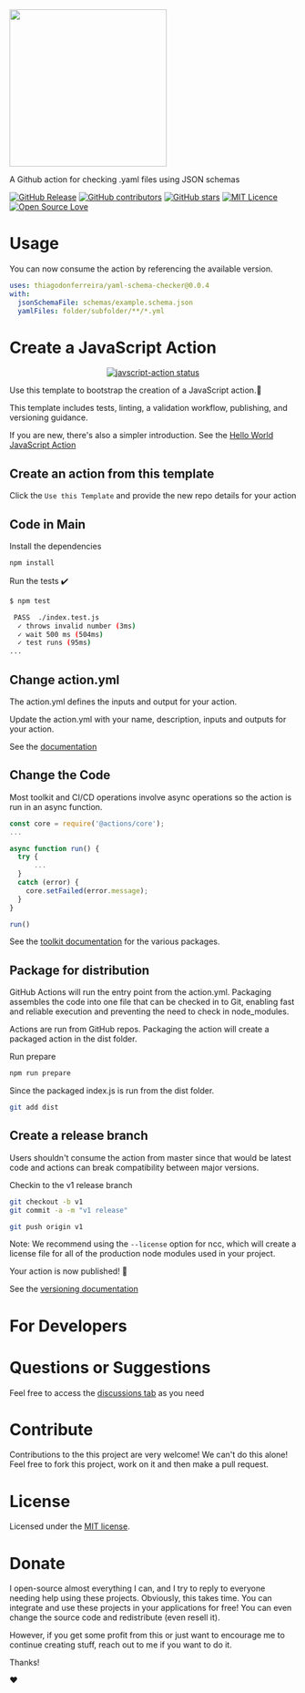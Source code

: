 <img src="https://user-images.githubusercontent.com/98138701/169650464-ac7e1d8a-0050-4368-9331-2b3645cfc994.png" width="276px"/>

A Github action for checking .yaml files using JSON schemas

[![GitHub Release](https://img.shields.io/github/release/thiagodonferreira/yaml-schema-checker.svg)](https://github.com/thiagodonferreira/yaml-schema-checker/releases/latest)
[![GitHub contributors](https://img.shields.io/github/contributors/thiagodonferreira/yaml-schema-checker.svg)](https://github.com/thiagodonferreira/yaml-schema-checker/graphs/contributors)
[![GitHub stars](https://img.shields.io/github/stars/thiagodonferreira/yaml-schema-checker.svg)](https://github.com/thiagodonferreira/yaml-schema-checker)
[![MIT Licence](https://badges.frapsoft.com/os/mit/mit.svg?v=103)](https://opensource.org/licenses/mit-license.php)
[![Open Source Love](https://badges.frapsoft.com/os/v1/open-source.svg?v=103)](https://github.com/ellerbrock/open-source-badges/)

# Usage

You can now consume the action by referencing the available version.

```yaml
uses: thiagodonferreira/yaml-schema-checker@0.0.4
with:
  jsonSchemaFile: schemas/example.schema.json
  yamlFiles: folder/subfolder/**/*.yml
```


# Create a JavaScript Action

<p align="center">
  <a href="https://github.com/actions/javascript-action/actions"><img alt="javscript-action status" src="https://github.com/actions/javascript-action/workflows/units-test/badge.svg"></a>
</p>

Use this template to bootstrap the creation of a JavaScript action.:rocket:

This template includes tests, linting, a validation workflow, publishing, and versioning guidance.

If you are new, there's also a simpler introduction.  See the [Hello World JavaScript Action](https://github.com/actions/hello-world-javascript-action)

## Create an action from this template

Click the `Use this Template` and provide the new repo details for your action

## Code in Main

Install the dependencies

```bash
npm install
```

Run the tests :heavy_check_mark:

```bash
$ npm test

 PASS  ./index.test.js
  ✓ throws invalid number (3ms)
  ✓ wait 500 ms (504ms)
  ✓ test runs (95ms)
...
```

## Change action.yml

The action.yml defines the inputs and output for your action.

Update the action.yml with your name, description, inputs and outputs for your action.

See the [documentation](https://help.github.com/en/articles/metadata-syntax-for-github-actions)

## Change the Code

Most toolkit and CI/CD operations involve async operations so the action is run in an async function.

```javascript
const core = require('@actions/core');
...

async function run() {
  try {
      ...
  }
  catch (error) {
    core.setFailed(error.message);
  }
}

run()
```

See the [toolkit documentation](https://github.com/actions/toolkit/blob/master/README.md#packages) for the various packages.

## Package for distribution

GitHub Actions will run the entry point from the action.yml. Packaging assembles the code into one file that can be checked in to Git, enabling fast and reliable execution and preventing the need to check in node_modules.

Actions are run from GitHub repos.  Packaging the action will create a packaged action in the dist folder.

Run prepare

```bash
npm run prepare
```

Since the packaged index.js is run from the dist folder.

```bash
git add dist
```

## Create a release branch

Users shouldn't consume the action from master since that would be latest code and actions can break compatibility between major versions.

Checkin to the v1 release branch

```bash
git checkout -b v1
git commit -a -m "v1 release"
```

```bash
git push origin v1
```

Note: We recommend using the `--license` option for ncc, which will create a license file for all of the production node modules used in your project.

Your action is now published! :rocket:

See the [versioning documentation](https://github.com/actions/toolkit/blob/master/docs/action-versioning.md)


# For Developers

# Questions or Suggestions

Feel free to access the <a href="../../discussions">discussions tab</a> as you need

# Contribute

Contributions to the this project are very welcome! We can't do this alone! Feel free to fork this project, work on it and then make a pull request.


# License

Licensed under the [MIT license](LICENSE).

# Donate

I open-source almost everything I can, and I try to reply to everyone needing help using these projects. Obviously, this takes time. You can integrate and use these projects in your applications for free! You can even change the source code and redistribute (even resell it).

However, if you get some profit from this or just want to encourage me to continue creating stuff, reach out to me if you want to do it.

Thanks!

❤️

